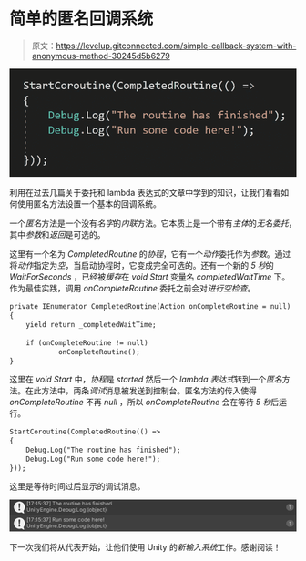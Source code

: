 # 简单的匿名回调系统

> 原文：<https://levelup.gitconnected.com/simple-callback-system-with-anonymous-method-30245d5b6279>

![](img/b92279a4a3a6a995b479b95cfbd5b21a.png)

利用在过去几篇关于委托和 lambda 表达式的文章中学到的知识，让我们看看如何使用匿名方法设置一个基本的回调系统。

一个*匿名*方法是一个没有*名字*的*内联*方法。它本质上是一个带有*主体*的*无名委托*，其中*参数*和*返回*是可选的。

这里有一个名为 *CompletedRoutine* 的*协程*，它有一个*动作*委托作为*参数*。通过将*动作*指定为*空*，当启动协程时，它变成完全可选的。还有一个新的 *5 秒*的 *WaitForSeconds* ，已经被*缓存*在 *void Start* 变量名 *completedWaitTime* 下。作为最佳实践，调用 *onCompleteRoutine* 委托之前会对*进行空检查*。

```
private IEnumerator CompletedRoutine(Action onCompleteRoutine = null)
{
    yield return _completedWaitTime;

    if (onCompleteRoutine != null)
            onCompleteRoutine();
}
```

这里在 *void Start* 中，*协程*是 *started* 然后一个 *lambda 表达式*转到一个*匿名*方法。在此方法中，两条*调试*消息被发送到控制台。匿名方法的传入使得 *onCompleteRoutine* 不再 *null* ，所以 *onCompleteRoutine* 会在等待 *5 秒*后运行。

```
StartCoroutine(CompletedRoutine(() => 
{
    Debug.Log("The routine has finished");
    Debug.Log("Run some code here!");
}));
```

这里是等待时间过后显示的调试消息。

![](img/191e289b86cb354963f77dc0a1ba8fd3.png)

下一次我们将从代表开始，让他们使用 Unity 的*新输入系统*工作。感谢阅读！